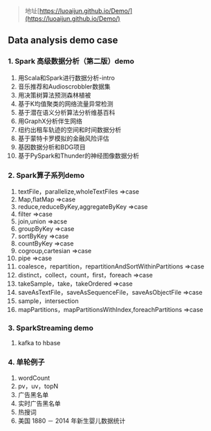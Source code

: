 > 地址[https://luoaijun.github.io/Demo/](https://luoaijun.github.io/Demo/)

##  Data analysis demo case 

### 1. Spark 高级数据分析（第二版）demo
1. 用Scala和Spark进行数据分析-intro
2. 音乐推荐和Audioscrobbler数据集
3. 用决策树算法预测森林植被
4. 基于K均值聚类的网络流量异常检测 
5. 基于潜在语义分析算法分析维基百科
6. 用GraphX分析伴生网络
7. 纽约出租车轨迹的空间和时间数据分析
8. 基于蒙特卡罗模拟的金融风险评估
9. 基因数据分析和BDG项目
10. 基于PySpark和Thunder的神经图像数据分析

### 2. Spark算子系列demo
1. textFile，parallelize,wholeTextFiles =>case
2. Map,flatMap =>case
3. reduce,reduceByKey,aggregateByKey =>case
4. filter =>case
5. join,union =>acse
6. groupByKey =>case
7. sortByKey =>case
8. countByKey =>case
9. cogroup,cartesian =>case
10. pipe =>case
11. coalesce，repartition，repartitionAndSortWithinPartitions =>case
12. distinct，collect，count，first，foreach =>case
13. takeSample，take，takeOrdered =>case
14. saveAsTextFile，saveAsSequenceFile，saveAsObjectFile  =>case
15. sample，intersection
16. mapPartitions，mapPartitionsWithIndex,foreachPartitions =>case


### 3. SparkStreaming demo  
1. kafka to hbase 

### 4. 单轮例子
1. wordCount
2. pv，uv，topN
3. 广告黑名单
4. 实时广告黑名单
5. 热搜词
6. 美国 1880 － 2014 年新生婴儿数据统计
